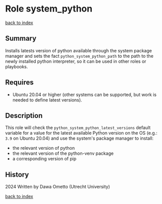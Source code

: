 # Role system_python
[back to index](../index.md#Roles)

## Summary
Installs latests version of python available through the system package manager and sets the fact `python_system_python_path` to the path to the newly installed python interpreter, so it can be used in other roles or playbooks.

## Requires

* Ubuntu 20.04 or higher (other systems can be supported, but work is needed to define latest versions).

## Description
This role will check the `python_system_python_latest_versions` default variable for a value for the latest available Python version on the OS (e.g.: `3.9` on Ubuntu 20.04) and use the system's package manager to install:

- the relevant version of python
- the relevant version of the python-venv package
- a corresponding version of pip

## History
2024 Written by Dawa Ometto (Utrecht University)

[back to index](../index.md#Roles)
